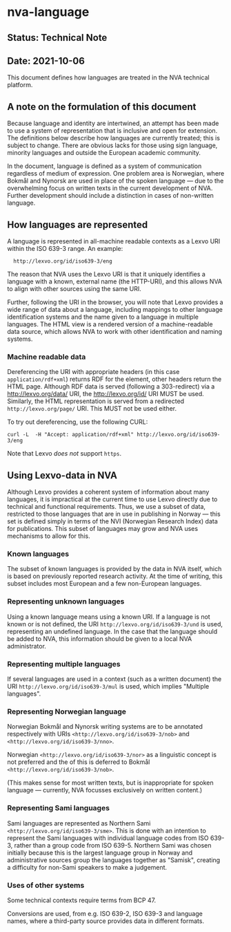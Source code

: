 # nva-language

## Status: Technical Note 
## Date: 2021-10-06

This document defines how languages are treated in the NVA technical platform.

## A note on the formulation of this document

Because language and identity are intertwined, an attempt has been made to use a system of representation that is inclusive and open for extension. The definitions below describe how languages are currently treated; this is subject to change. There are obvious lacks for those using sign language, minority languages and outside the European academic community.

In the document, language is defined as a system of communication regardless of medium of expression. One problem area is Norwegian, where Bokmål and Nynorsk are used in place of the spoken language — due to the overwhelming focus on written texts in the current development of NVA. Further development should include a distinction in cases of non-written language.

## How languages are represented

A language is represented in all-machine readable contexts as a Lexvo URI within the ISO 639-3 range. An example:

```
  http://lexvo.org/id/iso639-3/eng 
```
The reason that NVA uses the Lexvo URI is that it uniquely identifies a language with a known, external name (the HTTP-URI), and this allows NVA to align with other sources using the same URI.

Further, following the URI in the browser, you will note that Lexvo provides a wide range of data about a language, including mappings to other language identification systems and the name given to a language in multiple languages. The HTML view is a rendered version of a machine-readable data source, which allows NVA to work with other identification and naming systems.

### Machine readable data

Dereferencing the URI with appropriate headers (in this case `application/rdf+xml`) returns RDF for the element, other headers return the HTML page. Although RDF data is served (following a 303-redirect) via a http://lexvo.org/data/ URI, the http://lexvo.org/id/ URI MUST be used. Similarly, the HTML representation is served from a redirected `http://lexvo.org/page/` URI. This MUST not be used either.

To try out dereferencing, use the following CURL:

```
curl -L  -H "Accept: application/rdf+xml" http://lexvo.org/id/iso639-3/eng
```

Note that Lexvo *does not* support `https`.

## Using Lexvo-data in NVA

Although Lexvo provides a coherent system of information about many languages, it is impractical at the current time to use Lexvo directly due to technical and functional requirements. Thus, we use a subset of data, restricted to those languages that are in use in publishing in Norway — this set is defined simply in terms of the NVI (Norwegian Research Index) data for publications. This subset of languages may grow and NVA uses mechanisms to allow for this.

### Known languages

The subset of known languages is provided by the data in NVA itself, which is based on previously reported research activity. At the time of writing, this subset includes most European and a few non-European languages.

### Representing unknown languages

Using a known language means using a known URI. If a language is not known or is not defined, the URI `http://lexvo.org/id/iso639-3/und` is used, representing an undefined language. In the case that the language should be added to NVA, this information should be given to a local NVA administrator.

### Representing multiple languages

If several languages are used in a context (such as a written document) the URI `http://lexvo.org/id/iso639-3/mul` is used, which implies "Multiple languages".

### Representing Norwegian language

Norwegian Bokmål and Nynorsk writing systems are to be annotated respectively with URIs `<http://lexvo.org/id/iso639-3/nob>` and `<http://lexvo.org/id/iso639-3/nno>`.

Norwegian `<http://lexvo.org/id/iso639-3/nor>` as a linguistic concept is not preferred and the of this is deferred to Bokmål `<http://lexvo.org/id/iso639-3/nob>`.

(This makes sense for most written texts, but is inappropriate for spoken language — currently, NVA focusses exclusively on written content.)

### Representing Sami languages

Sami languages are represented as Northern Sami `<http://lexvo.org/id/iso639-3/sme>`. This is done with an intention to represent the Sami languages with individual language codes from ISO 639-3, rather than a group code from ISO 639-5. Northern Sami was chosen initially because this is the largest language group in Norway and administrative sources group the languages together as "Samisk", creating a difficulty for non-Sami speakers to make a judgement.

### Uses of other systems

Some technical contexts require terms from BCP 47.

Conversions are used, from e.g. ISO 639-2, ISO 639-3 and language names, where a third-party source provides data in different formats.
